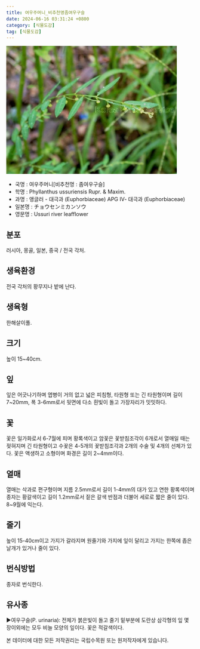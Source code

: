 ```yaml
---
title: 여우주머니_비추천명좀여우구슬
date: 2024-06-16 03:31:24 +0800
category: [식물도감]
tag: [식물도감]
---
```




![여우주머니[비추천명 : 좀여우구슬]](/assets/img/fileUpload/plants/basic/Euphorbiaceae/Phyllanthus/2033/1_th2.JPG)
- 국명 : 여우주머니[비추천명 : 좀여우구슬]
- 학명 : Phyllanthus ussuriensis Rupr. & Maxim.
- 과명 : 앵글러 - 대극과 (Euphorbiaceae) APG Ⅳ- 대극과 (Euphorbiaceae)
- 일본명 : チョウセンミカンソウ
- 영문명 : Ussuri river leafflower


## 분포
러시아, 몽골, 일본, 중국 / 전국 각처.
## 생육환경
전국 각처의 황무지나 밭에 난다.
## 생육형
한해살이풀.
## 크기
높이 15~40cm.
## 잎
잎은 어긋나기하며 엽병이 거의 없고 넓은 피침형, 타원형 또는 긴 타원형이며 길이 7~20mm, 폭 3-6mm로서 뒷면에 다소 흰빛이 돌고 가장자리가 밋밋하다.
## 꽃
꽃은 일가화로서 6-7월에 피며 황록색이고 암꽃은 꽃받침조각이 6개로서 열매일 때는 젖혀지며 긴 타원형이고 수꽃은 4-5개의 꽃받침조각과 2개의 수술 및 4개의 선체가 있다. 꽃은 액생하고 소형이며 화경은 길이 2~4mm이다.
## 열매
열매는 삭과로 편구형이며 지름 2.5mm로서 길이 1-4mm의 대가 있고 연한 황록색이며 종자는 황갈색이고 길이 1.2mm로서 짙은 갈색 반점과 더불어 세로로 짧은 줄이 있다. 8~9월에 익는다. 
## 줄기
높이 15-40cm이고 가지가 갈라지며 원줄기와 가지에 잎이 달리고 가지는 한쪽에 좁은 날개가 있거나 줄이 있다.
## 번식방법
종자로 번식한다.
## 유사종
▶여우구슬(P. urinaria): 전체가 붉은빛이 돌고 줄기 밑부분에 도란상 삼각형의 잎 몇 장이외에는 모두 비늘 모양의 잎이다. 꽃은 적갈색이다.






본 데이터에 대한 모든 저작권리는 국립수목원 또는 원저작자에게 있습니다.
